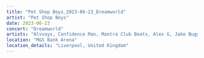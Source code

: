 ```yaml
---
title: "Pet Shop Boys_2023-06-23_Dreamworld"
artist: "Pet Shop Boys"
date: 2023-06-23
concert: "Dreamworld"
artists: "Alvvays, Confidence Man, Mantra Club Beats, Alex G, Jake Bugg, 21 Acts of Manslaughter	Grindcore	United States, La Paloma, Baby Keem, Buckshot, ABBA, Pet Shop Boys, 9 Foot Super SoldierCrossoverHardcore, 12 Gauge Rampage, Arlo Parks, Alissic, 324	Grindcore	Japan"
location: "M&S Bank Arena"
location_details: "Liverpool, United Kingdom"
---
```


